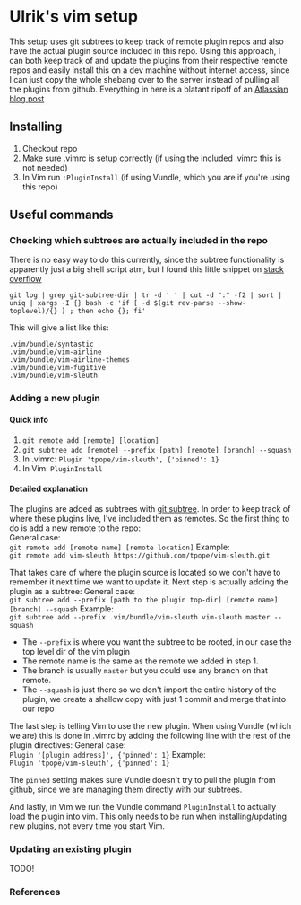 # Ulrik's vim setup

This setup uses git subtrees to keep track of remote plugin repos and also have the actual plugin source included in this repo. Using this approach, I can both keep track of and update the plugins from their respective remote repos and easily install this on a dev machine without internet access, since I can just copy the whole shebang over to the server instead of pulling all the plugins from github.
Everything in here is a blatant ripoff of an [Atlassian blog post][2]
## Installing
1. Checkout repo
2. Make sure .vimrc is setup correctly (if using the included .vimrc this is not needed)
3. In Vim run `:PluginInstall` (if using Vundle, which you are if you're using this repo)

## Useful commands
### Checking which subtrees are actually included in the repo
There is no easy way to do this currently, since the subtree functionality is apparently just a big shell script atm, but I found this little snippet on [stack overflow][1]

```
git log | grep git-subtree-dir | tr -d ' ' | cut -d ":" -f2 | sort | uniq | xargs -I {} bash -c 'if [ -d $(git rev-parse --show-toplevel)/{} ] ; then echo {}; fi'
```

This will give a list like this:

```
.vim/bundle/syntastic
.vim/bundle/vim-airline
.vim/bundle/vim-airline-themes
.vim/bundle/vim-fugitive
.vim/bundle/vim-sleuth
```

### Adding a new plugin
#### Quick info
1. `git remote add [remote] [location]`
2. `git subtree add [remote] --prefix [path] [remote] [branch] --squash`
3. In .vimrc: `Plugin 'tpope/vim-sleuth', {'pinned': 1}`
4. In Vim: `PluginInstall`

#### Detailed explanation
The plugins are added as subtrees with [git subtree](https://github.com/git/git/blob/master/contrib/subtree/git-subtree.txt).
In order to keep track of where these plugins live, I've included them as remotes. So the first thing to do is add a new remote to the repo:  
General case:  
`git remote add [remote name] [remote location]`
Example:  
`git remote add vim-sleuth https://github.com/tpope/vim-sleuth.git`

That takes care of where the plugin source is located so we don't have to remember it next time we want to update it. Next step is actually adding the plugin as a subtree:
General case:  
`git subtree add --prefix [path to the plugin top-dir] [remote name] [branch] --squash`
Example:  
`git subtree add --prefix .vim/bundle/vim-sleuth vim-sleuth master --squash`

* The `--prefix` is where you want the subtree to be rooted, in our case the top level dir of the vim plugin
* The remote name is the same as the remote we added in step 1.
* The branch is usually `master` but you could use any branch on that remote.
* The `--squash` is just there so we don't import the entire history of the plugin, we create a shallow copy with just 1 commit and merge that into our repo

The last step is telling Vim to use the new plugin. When using Vundle (which we are) this is done in .vimrc by adding the following line with the rest of the plugin directives:
General case:  
`Plugin '[plugin address]', {'pinned': 1}`
Example:  
`Plugin 'tpope/vim-sleuth', {'pinned': 1}`

The `pinned` setting makes sure Vundle doesn't try to pull the plugin from github, since we are managing them directly with our subtrees.

And lastly, in Vim we run the Vundle command `PluginInstall` to actually load the plugin into vim. This only needs to be run when installing/updating new plugins, not every time you start Vim.

### Updating an existing plugin
TODO!

### References
[1]: http://stackoverflow.com/a/18339297/306458
[2]: http://blogs.atlassian.com/2013/05/alternatives-to-git-submodule-git-subtree/
